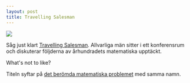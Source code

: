 ```yaml
---
layout: post
title: Travelling Salesman
---
```

![](http://upload.wikimedia.org/wikipedia/commons/thumb/3/30/Weighted_K4.svg/500px-Weighted_K4.svg.png)

Såg just klart [Travelling Salesman](http://www.imdb.com/title/tt1801123/). Allvarliga män sitter i ett konferensrum och diskuterar följderna av århundradets matematiska upptäckt.

What's not to like?

Titeln syftar på [det berömda matematiska problemet](http://en.wikipedia.org/wiki/Travelling_salesman_problem) med samma namn.